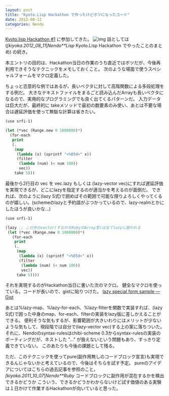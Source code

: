 ```yaml
---
layout: post
title: "Kyoto.Lisp Hackathon で作ったけどボツになったコード"
date: 2012-08-12
categories: Nendo
---
```

[Kyoto.lisp Hackathon #1](http://atnd.org/event/E0007877) に参加してきた。
 ![img](http://common-lisp.net/logo120x80.png)
話としては(*[kiyoka.2012_08_11*]*Nendo**Lisp* Kyoto.Lisp Hackathon でやったことのまとめ) の続き。

本エントリの目的は、Hackathon当日の作業のうち直近ではボツだが、今後再利用できそうなテクニックをメモしておくこと。
次のような場面で使うスペシャルフォームをマクロ定義した。

ちょっと恣意的な例ではあるが、長いベクタに対して高階関数による多段処理をする例だ。
大きなテキストファイルをまるごと読み込んだArrayも長いベクタになるので、実用的なプログラミングでも良く出てくるパターンだ。
入力データは巨大だが、最終的に takeメソッドで最初の数要素のみ使い、あとは不要な場合は遅延評価を使って無駄な計算は省きたい。
```lisp
(use srfi-1)

(let (*vec (Range.new 0 1000000)*)
  (for-each
   print
   (. 
    (map
     (lambda (x) (sprintf "<%05d>" x))
     (filter
      (lambda (num) (< num 100))
      vec))
    take 5)))
```

最後から2行目の vec を vec.lazy もしくは (lazy-vector vec)にすれば遅延評価を実現できるが、どこにlazyを指定するのが適当かを考えるのが面倒だ。
できれば、次のように(lazy S式)で囲めばその範囲で可能な限りよろしくやってくるのが嬉しい。(schemeのlazyと予約語がぶつかっているので、lazy-realmとかにしたほうが良いかな…)

```lisp
(use srfi-1)

(lazy ;; この中のvector(すなわちRubyのArray型)は全てlazyに扱われる
 (let (*vec (Range.new 0 1000000)*)
   (for-each
    print
    (. 
     (map
      (lambda (x) (sprintf "<%05d>" x))
      (filter
       (lambda (num) (< num 100))
       vec))
     take 5))))
```

それを実現するのがHackathon当日に書いた次のマクロ。
健全なマクロを使っている。コードが長いので、gistに貼りつけた。
 [lazy special form sample — Gist](http://gist.github.com/3324169)

あとは%lazy-map、%lazy-for-each、%lazy-filterを関数で実装すれば、(lazy S式)で囲った中身のmap、for-each、filterの実装をlazy版に差しかえることができる。
便利そうな気もするが、影響範囲が大きいわりにはメリットが少ないような気もして、現段階では自分で(lazy-vector vec)する上の案に落ちついた。
それに、Nendoのsyntax-rulesはchibi-scheme 0.3からsyntax-rulesの実装のポーティングだが、ネストした "..." が扱えないという問題もあり、すっきり定義できていない。
このあたりも今後の課題として残る。

ただ、このテクニックを使ってpure(副作用無しのコードブロック宣言)も実現できるんじゃないかと考えているので、今後はそちらを試す予定。
pureのアイデアについてはこちらの過去記事を参照のこと。
 *[kiyoka.2011_10_07*]*Nendo**Ruby* コードブロックに副作用が混在するかを検出できるかどうか
こういう、できるかどうかわからないけど試す価値のある実験は１日かけて作業するHackathonが向いていると思った。
